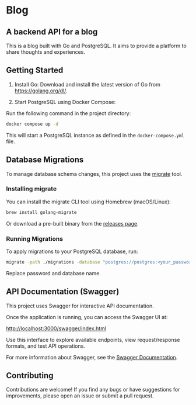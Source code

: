 # Blog
## A backend API for a blog

This is a blog built with Go and PostgreSQL. It aims to provide a platform to share thoughts and experiences.

## Getting Started

1. Install Go: Download and install the latest version of Go from https://golang.org/dl/.

2. Start PostgreSQL using Docker Compose:

Run the following command in the project directory:

```sh
docker compose up -d
```

This will start a PostgreSQL instance as defined in the `docker-compose.yml` file.


## Database Migrations

To manage database schema changes, this project uses the [migrate](https://github.com/golang-migrate/migrate) tool.

### Installing migrate

You can install the migrate CLI tool using Homebrew (macOS/Linux):

```sh
brew install golang-migrate
```

Or download a pre-built binary from the [releases page](https://github.com/golang-migrate/migrate/releases).

### Running Migrations

To apply migrations to your PostgreSQL database, run:

```sh
migrate -path ./migrations -database "postgres://postgres:<your_password>@localhost/<your_database_name>" up
```

Replace password and database name.

## API Documentation (Swagger)

This project uses Swagger for interactive API documentation.

Once the application is running, you can access the Swagger UI at:

[http://localhost:3000/swagger/index.html](http://localhost:3000/swagger/index.html)

Use this interface to explore available endpoints, view request/response formats, and test API operations.

For more information about Swagger, see the [Swagger Documentation](https://swagger.io/docs/).


## Contributing
Contributions are welcome! If you find any bugs or have suggestions for improvements, please open an issue or submit a pull request.